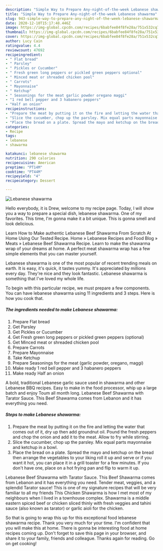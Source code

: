 ```yaml
---
description: "Simple Way to Prepare Any-night-of-the-week Lebanese shawarma"
title: "Simple Way to Prepare Any-night-of-the-week Lebanese shawarma"
slug: 943-simple-way-to-prepare-any-night-of-the-week-lebanese-shawarma
date: 2020-12-10T15:17:48.446Z
image: https://img-global.cpcdn.com/recipes/6babfee84f8fe28a/751x532cq70/lebanese-shawarma-recipe-main-photo.jpg
thumbnail: https://img-global.cpcdn.com/recipes/6babfee84f8fe28a/751x532cq70/lebanese-shawarma-recipe-main-photo.jpg
cover: https://img-global.cpcdn.com/recipes/6babfee84f8fe28a/751x532cq70/lebanese-shawarma-recipe-main-photo.jpg
author: Lucy Cain
ratingvalue: 4.4
reviewcount: 47692
recipeingredient:
- " Flat bread"
- " Parsley"
- " Pickles or Cucumber"
- " Fresh green long peppers or pickled green peppers optional"
- " Minced meat or shreaded chicken pool"
- " Carrots"
- " Mayonnaise"
- " Ketchup"
- " Seasonings for the meat garlic powder oregano maggi"
- "1 red bell pepper and 3 habanero peppers"
- "Half an onion"
recipeinstructions:
- "Prepare the meat by putting it on the fire and letting the water that comes out of it, dry up then add groundnut oil. Pound the fresh peppers and chop the onion and add it to the meat. Allow to fry while stirring."
- "Slice the cucumber, chop up the parsley. Mix equal parts mayonnaise and ketchup in a bowl."
- "Place the bread on a plate. Spread the mayo and ketchup on the bread then arrange the vegetables to your liking roll it up and serve or if you want it hot, you can place it in a grill toaster for a few minutes. If you don&#39;t have one, place on a hot frying pan and flip to warm it up."
categories:
- Recipe
tags:
- lebanese
- shawarma

katakunci: lebanese shawarma 
nutrition: 290 calories
recipecuisine: American
preptime: "PT14M"
cooktime: "PT44M"
recipeyield: "4"
recipecategory: Dessert

---
```



![Lebanese shawarma](https://img-global.cpcdn.com/recipes/6babfee84f8fe28a/751x532cq70/lebanese-shawarma-recipe-main-photo.jpg)

Hello everybody, it is Drew, welcome to my recipe page. Today, I will show you a way to prepare a special dish, lebanese shawarma. One of my favorites. This time, I'm gonna make it a bit unique. This is gonna smell and look delicious.

Learn How to Make authentic Lebanese Beef Shawarma From Scratch At Home Using Our Tested Recipe. Home » Lebanese Recipes and Food Blog » Meats » Lebanese Beef Shawarma Recipe. Learn to make the shawarma wrap of your dreams at home. A perfect meat shawarma wrap has a few simple elements that you can master yourself.

Lebanese shawarma is one of the most popular of recent trending meals on earth. It is easy, it's quick, it tastes yummy. It's appreciated by millions every day. They're nice and they look fantastic. Lebanese shawarma is something that I've loved my whole life.


To begin with this particular recipe, we must prepare a few components. You can have lebanese shawarma using 11 ingredients and 3 steps. Here is how you cook that.

<!--inarticleads1-->

##### The ingredients needed to make Lebanese shawarma:

1. Prepare  Flat bread
1. Get  Parsley
1. Get  Pickles or Cucumber
1. Get  Fresh green long peppers or pickled green peppers (optional)
1. Get  Minced meat or shreaded chicken pool
1. Prepare  Carrots
1. Prepare  Mayonnaise
1. Take  Ketchup
1. Prepare  Seasonings for the meat (garlic powder, oregano, maggi)
1. Make ready 1 red bell pepper and 3 habanero peppers
1. Make ready Half an onion


A bold, traditional Lebanese garlic sauce used in shawarma and other Lebanese BBQ recipes. Easy to make in the food processor, whip up a large batch and enjoy Toum all month long. Lebanese Beef Shawarma with Tarator Sauce. This Beef Shawarma comes from Lebanon and it has everything you need. 

<!--inarticleads2-->

##### Steps to make Lebanese shawarma:

1. Prepare the meat by putting it on the fire and letting the water that comes out of it, dry up then add groundnut oil. Pound the fresh peppers and chop the onion and add it to the meat. Allow to fry while stirring.
1. Slice the cucumber, chop up the parsley. Mix equal parts mayonnaise and ketchup in a bowl.
1. Place the bread on a plate. Spread the mayo and ketchup on the bread then arrange the vegetables to your liking roll it up and serve or if you want it hot, you can place it in a grill toaster for a few minutes. If you don&#39;t have one, place on a hot frying pan and flip to warm it up.


Lebanese Beef Shawarma with Tarator Sauce. This Beef Shawarma comes from Lebanon and it has everything you need. Tender meat, veggies, and a splendid Tarator sauce! This is one of my signature recipes that will be very familiar to all my friends This Chicken Shawarma is how I met most of my neighbours when I lived in a townhouse complex. Shawarma is a middle eastern spiced beef or chicken sliced thinly with fresh veggies and tahini sauce (also known as tarator) or garlic aioli for the chicken. 

So that is going to wrap this up for this exceptional food lebanese shawarma recipe. Thank you very much for your time. I'm confident that you will make this at home. There is gonna be interesting food at home recipes coming up. Don't forget to save this page in your browser, and share it to your family, friends and colleague. Thanks again for reading. Go on get cooking!
